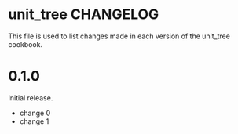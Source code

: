 # unit_tree CHANGELOG

This file is used to list changes made in each version of the unit_tree cookbook.

# 0.1.0

Initial release.

- change 0
- change 1

